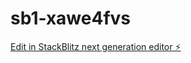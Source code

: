 # sb1-xawe4fvs

[Edit in StackBlitz next generation editor ⚡️](https://stackblitz.com/~/github.com/seshasaigandham/sb1-xawe4fvs)